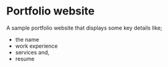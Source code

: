 # Portfolio website
A sample portfolio website that displays some key details like;
- the name
- work experience
- services and, 
- resume
